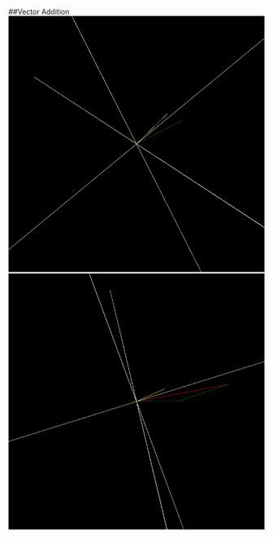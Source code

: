 ##Vector Addition
![preview](https://github.com/atharva1910/Sketchbook/blob/master/Linear%20Algebra/Vector_Addition/061.png)
![preview](https://github.com/atharva1910/Sketchbook/blob/master/Linear%20Algebra/Vector_Addition/049.png)
